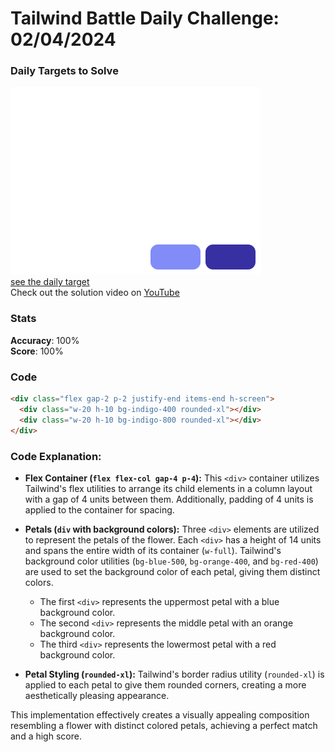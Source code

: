 # Tailwind Battle Daily Challenge: 02/04/2024

### Daily Targets to Solve

![picture of daily target](./images/02.png)  
[see the daily target](https://www.tailwindbattle.com/play/4)  
Check out the solution video on [YouTube](https://www.youtube.com/watch?v=UrTOR7rzWq4)

### Stats

**Accuracy**: 100%  
**Score**: 100%

### Code

```html
<div class="flex gap-2 p-2 justify-end items-end h-screen">
  <div class="w-20 h-10 bg-indigo-400 rounded-xl"></div>
  <div class="w-20 h-10 bg-indigo-800 rounded-xl"></div>
</div>
```

### Code Explanation:

- **Flex Container (`flex flex-col gap-4 p-4`):** This `<div>` container utilizes Tailwind's flex utilities to arrange its child elements in a column layout with a gap of 4 units between them. Additionally, padding of 4 units is applied to the container for spacing.

- **Petals (`div` with background colors):** Three `<div>` elements are utilized to represent the petals of the flower. Each `<div>` has a height of 14 units and spans the entire width of its container (`w-full`). Tailwind's background color utilities (`bg-blue-500`, `bg-orange-400`, and `bg-red-400`) are used to set the background color of each petal, giving them distinct colors.

  - The first `<div>` represents the uppermost petal with a blue background color.
  - The second `<div>` represents the middle petal with an orange background color.
  - The third `<div>` represents the lowermost petal with a red background color.

- **Petal Styling (`rounded-xl`):** Tailwind's border radius utility (`rounded-xl`) is applied to each petal to give them rounded corners, creating a more aesthetically pleasing appearance.

This implementation effectively creates a visually appealing composition resembling a flower with distinct colored petals, achieving a perfect match and a high score.